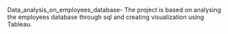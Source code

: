 Data_analysis_on_employees_database-
The project is based on analysing the employees database through sql and creating visualization using Tableau.
